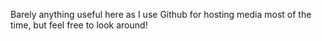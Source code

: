 Barely anything useful here as I use Github for hosting media most of the time, but feel free to look around!
